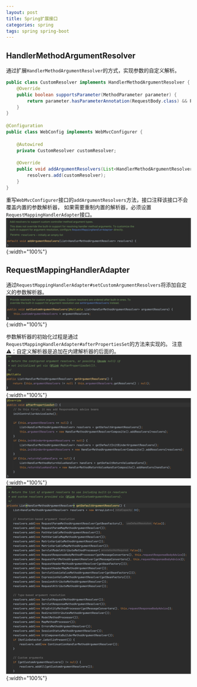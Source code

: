 ```yaml
---
layout: post
title: Spring扩展接口
categories: spring
tags: spring spring-boot
---
```


## HandlerMethodArgumentResolver

通过扩展`HandlerMethodArgumentResolver`的方式，实现参数的自定义解析。

```java
public class CustomResolver implements HandlerMethodArgumentResolver {
    @Override
    public boolean supportsParameter(MethodParameter parameter) {
        return parameter.hasParameterAnnotation(RequestBody.class) && ParamName.class.isAssignableFrom(parameter.getParameterType());
    }
}

@Configuration
public class WebConfig implements WebMvcConfigurer {

    @Autowired
    private CustomResolver customResolver;

    @Override
    public void addArgumentResolvers(List<HandlerMethodArgumentResolver> resolvers) {
        resolvers.add(customResolver);
    }
}
```

重写`WebMvcConfigurer`接口的`addArgumentResolvers`方法，接口注释该接口不会覆盖内置的参数解析器，
如果需要重制内置的解析器，必须设置`RequestMappingHandlerAdapter`接口。
![Alt text](/assets/img/WX20240124-113126@2x.png){:width="100%"}

## RequestMappingHandlerAdapter

通过`RequestMappingHandlerAdapter#setCustomArgumentResolvers`将添加自定义的参数解析器。
![Alt text](/assets/img/WX20240124-113646@2x.png){:width="100%"}

参数解析器的初始化过程是通过`RequestMappingHandlerAdapter#afterPropertiesSet`的方法来实现的。
注意⚠️：自定义解析器是追加在内建解析器的后面的。
![Alt text](/assets/img/WX20240124-113917@2x.png){:width="100%"}
![Alt text](/assets/img/WX20240124-114101@2x.png){:width="100%"}
![Alt text](/assets/img/WX20240124-114426@2x.png){:width="100%"}
